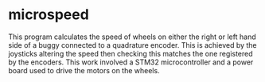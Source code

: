 # microspeed

This program calculates the speed of wheels on either the right or left hand side of a buggy connected to a quadrature encoder. This is achieved by the joysticks altering the speed then checking this matches the one registered by the encoders. This work involved a STM32 microcontroller and a power board used to drive the motors on the wheels.
